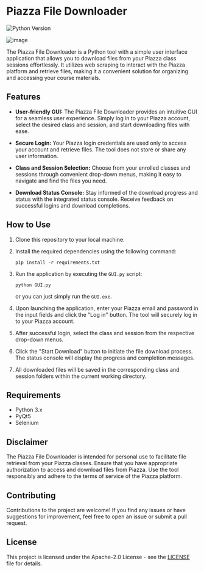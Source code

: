 # Piazza File Downloader

![Python Version](https://img.shields.io/badge/python-3.x-blue.svg)

![image](https://github.com/MarcuX009/Piazza-File-Downloader/assets/63788013/8560706d-823a-48a8-b759-994c84be7a5c)

The Piazza File Downloader is a Python tool with a simple user interface application that allows you to download files from your Piazza class sessions effortlessly. It utilizes web scraping to interact with the Piazza platform and retrieve files, making it a convenient solution for organizing and accessing your course materials.

## Features

- **User-friendly GUI:** The Piazza File Downloader provides an intuitive GUI for a seamless user experience. Simply log in to your Piazza account, select the desired class and session, and start downloading files with ease.

- **Secure Login:** Your Piazza login credentials are used only to access your account and retrieve files. The tool does not store or share any user information.

- **Class and Session Selection:** Choose from your enrolled classes and sessions through convenient drop-down menus, making it easy to navigate and find the files you need.

- **Download Status Console:** Stay informed of the download progress and status with the integrated status console. Receive feedback on successful logins and download completions.

## How to Use

1. Clone this repository to your local machine.
2. Install the required dependencies using the following command:
   ```
   pip install -r requirements.txt
   ```
3. Run the application by executing the `GUI.py` script:
   ```
   python GUI.py
   ```
   or you can just simply run the `GUI.exe`.

4. Upon launching the application, enter your Piazza email and password in the input fields and click the "Log in" button. The tool will securely log in to your Piazza account.
5. After successful login, select the class and session from the respective drop-down menus.
6. Click the "Start Download" button to initiate the file download process. The status console will display the progress and completion messages.
7. All downloaded files will be saved in the corresponding class and session folders within the current working directory.

## Requirements

- Python 3.x
- PyQt5
- Selenium

## Disclaimer

The Piazza File Downloader is intended for personal use to facilitate file retrieval from your Piazza classes. Ensure that you have appropriate authorization to access and download files from Piazza. Use the tool responsibly and adhere to the terms of service of the Piazza platform.

## Contributing

Contributions to the project are welcome! If you find any issues or have suggestions for improvement, feel free to open an issue or submit a pull request.

## License

This project is licensed under the Apache-2.0 License - see the [LICENSE](LICENSE) file for details.
